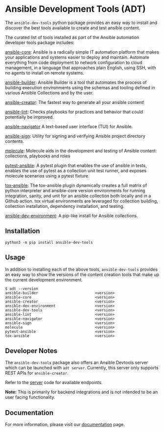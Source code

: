 <!-- cspell:disable-next-line -->

# Ansible Development Tools (ADT)

The `ansible-dev-tools` python package provides an easy way to install and discover the best tools available to create and test ansible content.

The curated list of tools installed as part of the Ansible automation developer tools package includes:

[ansible-core](https://github.com/ansible/ansible): Ansible is a radically simple IT automation platform that makes your applications and systems easier to deploy and maintain. Automate everything from code deployment to network configuration to cloud management, in a language that approaches plain English, using SSH, with no agents to install on remote systems.

[ansible-builder](https://github.com/ansible/ansible-builder): Ansible Builder is a tool that automates the process of building execution environments using the schemas and tooling defined in various Ansible Collections and by the user.

[ansible-creator](https://github.com/ansible/ansible-creator): The fastest way to generate all your ansible content!

[ansible-lint](https://github.com/ansible/ansible-lint): Checks playbooks for practices and behavior that could potentially be improved.

[ansible-navigator](https://github.com/ansible/ansible-navigator) A text-based user interface (TUI) for Ansible.

[ansible-sign](https://github.com/ansible/ansible-sign): Utility for signing and verifying Ansible project directory contents.

[molecule](https://github.com/ansible/molecule): Molecule aids in the development and testing of Ansible content: collections, playbooks and roles

[pytest-ansible](https://github.com/ansible/pytest-ansible): A pytest plugin that enables the use of ansible in tests, enables the use of pytest as a collection unit test runner, and exposes molecule scenarios using a pytest fixture.

[tox-ansible](https://github.com/ansible/tox-ansible): The tox-ansible plugin dynamically creates a full matrix of python interpreter and ansible-core version environments for running integration, sanity, and unit for an ansible collection both locally and in a Github action. tox virtual environments are leveraged for collection building, collection installation, dependency installation, and testing.

[ansible-dev-environment](https://github.com/ansible/ansible-dev-environment): A pip-like install for Ansible collections.

## Installation

`python3 -m pip install ansible-dev-tools`

## Usage

In addition to installing each of the above tools, `ansible-dev-tools` provides an easy way to show the versions of the content creation tools that make up the current development environment.

```
$ adt --version
ansible-builder                          <version>
ansible-core                             <version>
ansible-creator                          <version>
ansible-dev-environment                  <version>
ansible-dev-tools                        <version>
ansible-lint                             <version>
ansible-navigator                        <version>
ansible-sign                             <version>
molecule                                 <version>
pytest-ansible                           <version>
tox-ansible                              <version>
```

## Developer Notes

The `ansible-dev-tools` package also offers an Ansible Devtools server which can be launched with `adt server`. Currently, this server only supports REST APIs for `ansible-creator`.

Refer to the [server](https://github.com/ansible/ansible-dev-tools/blob/main/src/ansible_dev_tools/subcommands/server.py) code for available endpoints.

**Note:** This is primarily for backend integrations and is not intended to be an user facing functionality.

## Documentation

For more information, please visit our [documentation](https://ansible.readthedocs.io/projects/dev-tools/) page.
